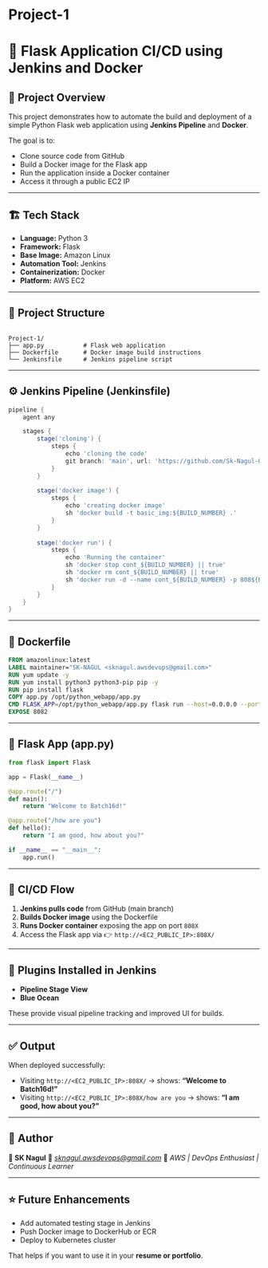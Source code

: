 # Project-1


# 🚀 Flask Application CI/CD using Jenkins and Docker

## 📘 Project Overview
This project demonstrates how to automate the build and deployment of a simple Python Flask web application using **Jenkins Pipeline** and **Docker**.

The goal is to:
- Clone source code from GitHub  
- Build a Docker image for the Flask app  
- Run the application inside a Docker container  
- Access it through a public EC2 IP

---

## 🏗️ Tech Stack
- **Language:** Python 3
- **Framework:** Flask
- **Base Image:** Amazon Linux
- **Automation Tool:** Jenkins
- **Containerization:** Docker
- **Platform:** AWS EC2

---

## 🧩 Project Structure

```

Project-1/
├── app.py           # Flask web application
├── Dockerfile       # Docker image build instructions
└── Jenkinsfile      # Jenkins pipeline script

````

---

## ⚙️ Jenkins Pipeline (Jenkinsfile)

```groovy
pipeline {
    agent any

    stages {
        stage('cloning') {
            steps {
                echo 'cloning the code'
                git branch: 'main', url: 'https://github.com/Sk-Nagul-09/Project-1.git'
            }
        }
        
        stage('docker image') {
            steps {
                echo 'creating docker image'
                sh 'docker build -t basic_img:${BUILD_NUMBER} .'
            }
        }
        
        stage('docker run') {
            steps {
                echo 'Running the container'
                sh 'docker stop cont_${BUILD_NUMBER} || true'
                sh 'docker rm cont_${BUILD_NUMBER} || true'
                sh 'docker run -d --name cont_${BUILD_NUMBER} -p 808${BUILD_NUMBER}:8082 basic_img:${BUILD_NUMBER}'
            }
        }
    }
}
````

---

## 🐳 Dockerfile

```dockerfile
FROM amazonlinux:latest
LABEL maintainer="SK-NAGUL <sknagul.awsdevops@gmail.com>"
RUN yum update -y
RUN yum install python3 python3-pip pip -y
RUN pip install flask
COPY app.py /opt/python_webapp/app.py
CMD FLASK_APP=/opt/python_webapp/app.py flask run --host=0.0.0.0 --port=8082
EXPOSE 8082
```

---

## 🧠 Flask App (app.py)

```python
from flask import Flask

app = Flask(__name__)

@app.route("/")
def main():
    return "Welcome to Batch16d!"

@app.route("/how are you")
def hello():
    return "I am good, how about you?"

if __name__ == "__main__":
    app.run()
```

---

## 🔁 CI/CD Flow

1. **Jenkins pulls code** from GitHub (main branch)
2. **Builds Docker image** using the Dockerfile
3. **Runs Docker container** exposing the app on port `808X`
4. Access the Flask app via
   👉 `http://<EC2_PUBLIC_IP>:808X/`

---

## 🧩 Plugins Installed in Jenkins

* **Pipeline Stage View**
* **Blue Ocean**

These provide visual pipeline tracking and improved UI for builds.

---

## ✅ Output

When deployed successfully:

* Visiting `http://<EC2_PUBLIC_IP>:808X/` → shows:
  **“Welcome to Batch16d!”**
* Visiting `http://<EC2_PUBLIC_IP>:808X/how are you` → shows:
  **“I am good, how about you?”**

---

## 🧾 Author

**👤 SK Nagul**
📧 *[sknagul.awsdevops@gmail.com](mailto:sknagul.awsdevops@gmail.com)*
💼 *AWS | DevOps Enthusiast | Continuous Learner*

---

## ⭐ Future Enhancements

* Add automated testing stage in Jenkins
* Push Docker image to DockerHub or ECR
* Deploy to Kubernetes cluster

That helps if you want to use it in your **resume or portfolio**.
```
